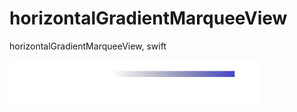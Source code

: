 # horizontalGradientMarqueeView
horizontalGradientMarqueeView, swift

![alt text](https://github.com/nextimon/horizontalGradientMarqueeView/blob/master/sample.png)
